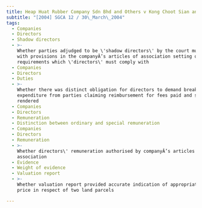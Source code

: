```yaml
---
title: Heap Huat Rubber Company Sdn Bhd and Others v Kong Choot Sian and Others
subtitle: "[2004] SGCA 12 / 30\_March\_2004"
tags:
  - Companies
  - Directors
  - Shadow directors
  - >-
    Whether parties adjudged to be \'shadow directors\' by the court must comply
    with provisions in the companyÂ’s articles of association setting out formal
    requirements which \'directors\' must comply with
  - Companies
  - Directors
  - Duties
  - >-
    Whether there was distinct obligation for directors to demand breakdown of
    expenditure from parties claiming reimbursement for fees paid and services
    rendered
  - Companies
  - Directors
  - Remuneration
  - Distinction between ordinary and special remuneration
  - Companies
  - Directors
  - Remuneration
  - >-
    Whether directors\' remuneration authorised by companyÂ’s articles of
    association
  - Evidence
  - Weight of evidence
  - Valuation report
  - >-
    Whether valuation report provided accurate indication of appropriate sale
    price in respect of two land parcels

---
```


